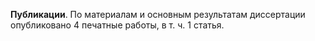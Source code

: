 **Публикации**. По материалам и основным результатам  диссертации опубликовано 4 печатные работы, в т. ч. 1 статья.
